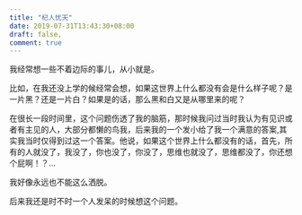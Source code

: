 ```yaml
---
title: "杞人忧天"
date: 2019-07-31T13:43:30+08:00
draft: false,
comment: true
---
```


我经常想一些不着边际的事儿，从小就是。

比如，在我还没上学的候经常会想，如果这世界上什么都没有会是什么样子呢？是一片黑？还是一片白？如果是的话，那么黑和白又是从哪里来的呢？

<!--more-->

在很长一段时间里，这个问题伤透了我的脑筋，那时候我问过当时我认为有见识或者有主见的人，大部分都懒的鸟我，后来我的一个发小给了我一个满意的答案,其实我当时仅得到过这一个答案。他说，如果这个世界上什么都没有的话，首先，所有的人就没了，我没了，你也没了，你没了，思维也就没了，思维都没了，你还想个屁啊！？…

我好像永远也不能这么洒脱。

后来我还是时不时一个人发呆的时候想这个问题。
